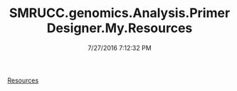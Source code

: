 ﻿---
title: SMRUCC.genomics.Analysis.PrimerDesigner.My.Resources
date: 7/27/2016 7:12:32 PM
---

[Resources](T-SMRUCC.genomics.Analysis.PrimerDesigner.My.Resources.Resources.html)
